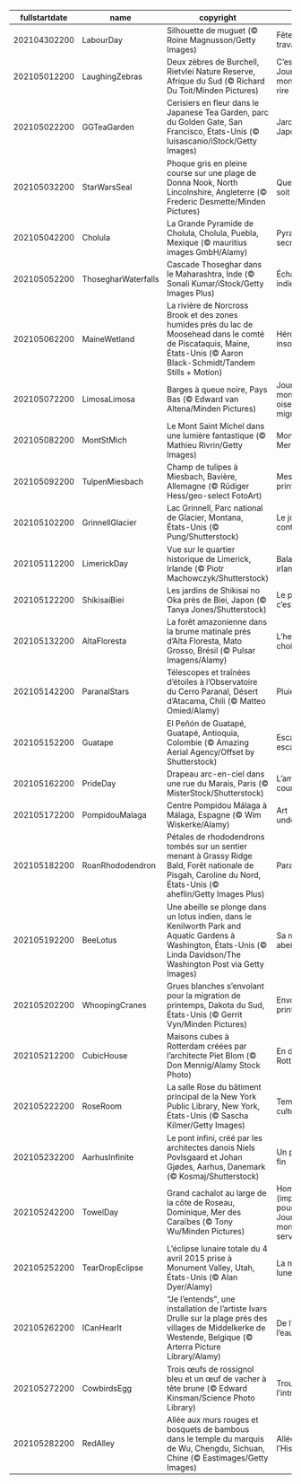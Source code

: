 |fullstartdate|name|copyright|title|image|
|--|--|--|--|--|
202104302200|LabourDay|Silhouette de muguet  (© Roine Magnusson/Getty Images)|Fête des travailleurs....|![](/fr-FR/2021/05/202104302200LabourDay.jpg)|
202105012200|LaughingZebras|Deux zèbres de Burchell, Rietvlei Nature Reserve, Afrique du Sud (© Richard Du Toit/Minden Pictures)|C’est la Journée mondiale du rire|![](/fr-FR/2021/05/202105012200LaughingZebras.jpg)|
202105022200|GGTeaGarden|Cerisiers en fleur dans le Japanese Tea Garden, parc du  Golden Gate, San Francisco, États-Unis (© luisascanio/iStock/Getty Images)|Jardin Japonais|![](/fr-FR/2021/05/202105022200GGTeaGarden.jpg)|
202105032200|StarWarsSeal|Phoque gris en pleine course sur une plage de Donna Nook, North Lincolnshire, Angleterre (© Frederic Desmette/Minden Pictures)|Que la force soit avec vous|![](/fr-FR/2021/05/202105032200StarWarsSeal.jpg)|
202105042200|Cholula|La Grande Pyramide de Cholula, Cholula, Puebla, Mexique (© mauritius images GmbH/Alamy)|Pyramide secrète|![](/fr-FR/2021/05/202105042200Cholula.jpg)|
202105052200|ThosegharWaterfalls|Cascade Thoseghar dans le Maharashtra, Inde (© Sonali Kumar/iStock/Getty Images Plus)|Échappée indienne|![](/fr-FR/2021/05/202105052200ThosegharWaterfalls.jpg)|
202105062200|MaineWetland|La rivière de Norcross Brook et des zones humides près du lac de Moosehead dans le comté de Piscataquis, Maine, États-Unis (© Aaron Black-Schmidt/Tandem Stills + Motion)|Héroïnes insoupçonnées|![](/fr-FR/2021/05/202105062200MaineWetland.jpg)|
202105072200|LimosaLimosa|Barges à queue noire, Pays Bas  (© Edward van Altena/Minden Pictures)|Journée mondiale des oiseaux migrateurs|![](/fr-FR/2021/05/202105072200LimosaLimosa.jpg)|
202105082200|MontStMich|Le Mont Saint Michel dans une lumière fantastique (© Mathieu Rivrin/Getty Images)|Mont des Merveilles|![](/fr-FR/2021/05/202105082200MontStMich.jpg)|
202105092200|TulpenMiesbach|Champ de tulipes à  Miesbach, Bavière, Allemagne (© Rüdiger Hess/geo-select FotoArt)|Messagers du printemps|![](/fr-FR/2021/05/202105092200TulpenMiesbach.jpg)|
202105102200|GrinnellGlacier|Lac Grinnell, Parc national de Glacier, Montana, États-Unis (© Pung/Shutterstock)|Le joyau du continent|![](/fr-FR/2021/05/202105102200GrinnellGlacier.jpg)|
202105112200|LimerickDay|Vue sur le quartier historique de Limerick, Irlande (© Piotr Machowczyk/Shutterstock)|Balade irlandaise|![](/fr-FR/2021/05/202105112200LimerickDay.jpg)|
202105122200|ShikisaiBiei|Les jardins de Shikisai no Oka près de Biei, Japon (© Tanya Jones/Shutterstock)|Le printemps, c’est ici|![](/fr-FR/2021/05/202105122200ShikisaiBiei.jpg)|
202105132200|AltaFloresta|La forêt amazonienne dans la brume matinale près d’Alta Floresta, Mato Grosso, Brésil (© Pulsar Imagens/Alamy)|L’heure des choix|![](/fr-FR/2021/05/202105132200AltaFloresta.jpg)|
202105142200|ParanalStars|Télescopes et traînées d’étoiles à l’Observatoire du Cerro Paranal, Désert d’Atacama, Chili (© Matteo Omied/Alamy)|Pluie d’étoiles|![](/fr-FR/2021/05/202105142200ParanalStars.jpg)|
202105152200|Guatape|El Peñón de Guatapé, Guatapé, Antioquia, Colombie (© Amazing Aerial Agency/Offset by Shutterstock)|Escalade en escalier|![](/fr-FR/2021/05/202105152200Guatape.jpg)|
202105162200|PrideDay|Drapeau arc-en-ciel dans une rue du Marais, Paris (© MisterStock/Shutterstock)|L’amour tout court|![](/fr-FR/2021/05/202105162200PrideDay.jpg)|
202105172200|PompidouMalaga|Centre Pompidou Málaga à Málaga, Espagne (© Wim Wiskerke/Alamy)|Art underground|![](/fr-FR/2021/05/202105172200PompidouMalaga.jpg)|
202105182200|RoanRhododendron|Pétales de rhododendrons tombés sur un sentier menant à Grassy Ridge Bald, Forêt nationale de Pisgah, Caroline du Nord, États-Unis (© aheflin/Getty Images Plus)|Paradis fleuri|![](/fr-FR/2021/05/202105182200RoanRhododendron.jpg)|
202105192200|BeeLotus|Une abeille se plonge dans un lotus indien, dans le  Kenilworth Park and Aquatic Gardens à Washington, États-Unis (© Linda Davidson/The Washington Post via Getty Images)|Sa majesté des abeilles|![](/fr-FR/2021/05/202105192200BeeLotus.jpg)|
202105202200|WhoopingCranes|Grues blanches s’envolant pour la migration de printemps, Dakota du Sud, États-Unis (© Gerrit Vyn/Minden Pictures)|Envol printanier|![](/fr-FR/2021/05/202105202200WhoopingCranes.jpg)|
202105212200|CubicHouse|Maisons cubes à Rotterdam créées par l’architecte Piet Blom (© Don Mennig/Alamy Stock Photo)|En direct de Rotterdam….|![](/fr-FR/2021/05/202105212200CubicHouse.jpg)|
202105222200|RoseRoom|La salle Rose du bâtiment principal de la New York Public Library, New York, États-Unis (© Sascha Kilmer/Getty Images)|Temple de culture…|![](/fr-FR/2021/05/202105222200RoseRoom.jpg)|
202105232200|AarhusInfinite|Le pont infini, créé par les architectes danois Niels Povlsgaard et Johan Gjødes, Aarhus, Danemark (© Kosmaj/Shutterstock)|Un pont sans fin|![](/fr-FR/2021/05/202105232200AarhusInfinite.jpg)|
202105242200|TowelDay|Grand cachalot au large de la côte de Roseau, Dominique, Mer des Caraïbes (© Tony Wu/Minden Pictures)|Hommage (improbable) pour la Journée mondiale de la serviette|![](/fr-FR/2021/05/202105242200TowelDay.jpg)|
202105252200|TearDropEclipse|L’éclipse lunaire totale du 4 avril 2015 prise à Monument Valley, Utah, États-Unis (© Alan Dyer/Alamy)|La nuit de la lune de sang|![](/fr-FR/2021/05/202105252200TearDropEclipse.jpg)|
202105262200|ICanHearIt|“Je l’entends”, une installation de l’artiste Ivars Drulle sur la plage près des villages de Middelkerke de Westende, Belgique (© Arterra Picture Library/Alamy)|De l’art dans l’eau|![](/fr-FR/2021/05/202105262200ICanHearIt.jpg)|
202105272200|CowbirdsEgg|Trois œufs de rossignol bleu et un œuf de vacher à tête brune (© Edward Kinsman/Science Photo Library)|Trouvez l’intrus|![](/fr-FR/2021/05/202105272200CowbirdsEgg.jpg)|
202105282200|RedAlley|Allée aux murs rouges et bosquets de bambous dans le temple du marquis de Wu, Chengdu, Sichuan, Chine (© Eastimages/Getty Images)|Allée vers l’Histoire|![](/fr-FR/2021/05/202105282200RedAlley.jpg)|
